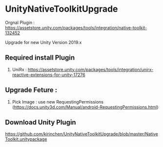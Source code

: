 # UnityNativeToolkitUpgrade

Orgnal Plugin : https://assetstore.unity.com/packages/tools/integration/native-toolkit-132452

Upgrade for new Unity Version 2019.x

## Required install Plugin

1. UniRx : https://assetstore.unity.com/packages/tools/integration/unirx-reactive-extensions-for-unity-17276

## Upgrade Feture :

1. Pick Image : use new RequestingPermissions (https://docs.unity3d.com/Manual/android-RequestingPermissions.html)

## Download Unity Plugin

https://github.com/kirinchen/UnityNativeToolkitUpgrade/blob/master/NativeToolkit.unitypackage
